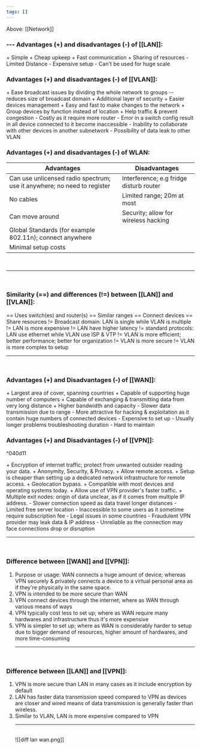 ```yaml
---
tags: []
---
```

Above: [[Network]]
### --- Advantages (+) and disadvantages (-) of [[LAN]]:
\+ Simple
\+ Cheap upkeep
\+ Fast communication
\+ Sharing of resources
\- Limited Distance
\- Expensive setup
\- Can't be used for huge scale
### Advantages (+) and disadvantages (-) of [[VLAN]]:
\+ Ease broadcast issues by dividing the whole network to groups -- reduces size of broadcast domain
\+ Additional layer of security
\+ Easier devices management
\+ Easy and fast to make changes to the network
\+ Group devices by function instead of location
\+ Help traffic & prevent congestion
\- Costly as it require more router
\- Error in a switch config result in all device connected to it become inaccessible
\- Inability to collaborate with other devices in another subnetwork
\- Possibility of data leak to other VLAN

### Advantages (+) and disadvantages (-) of WLAN:
| Advantages                                                              | Disadvantages                           |
| ----------------------------------------------------------------------- | --------------------------------------- |
| Can use unlicensed radio spectrum; use it anywhere; no need to register | Interference; e.g fridge disturb router |
| No cables                                                               | Limited range; 20m at most              |
| Can move around                                                         | Security; allow for wireless hacking    | 
| Global Standards (for example 802.11n); connect anywhere                |                                         |
| Minimal setup costs                                                     |                                         |
<br><hr><br>
### Similarity (\==) and differences (!=) between [[LAN]] and [[VLAN]]:
\== Uses switch(es) and router(s)
\== Similar ranges
\== Connect devices
\== Share resources
!= Broadcast domain: LAN is single while VLAN is multiple
!= LAN is more expensive
!= LAN have higher latency
!= standard protocols: LAN use ethernet while VLAN use ISP & VTP
!= VLAN is more efficient; better performance; better for organization
\!= VLAN is more secure
\!= VLAN is more complex to setup
<br><hr><br>
### Advantages (+) and Disadvantages (-) of [[WAN]]:
\+ Largest area of cover, spanning countries
\+ Capable of supporting huge number of computers
\+ Capable of exchanging & transmitting data from very long distance
\+ Higher bandwidth and capacity
\- Slower data transmission due to range
\- More attractive for hacking & exploitation as it contain huge numbers of connected devices
\- Expensive to set up
\- Usually longer problems troubleshooting duration
\- Hard to maintain

### Advantages (+) and Disadvantages (-) of [[VPN]]:

^040d11

\+ Encryption of internet traffic; protect from unwanted outsider reading your data.
\+ Anonymity, Security, & Privacy.
\+ Allow remote access.
\+ Setup is cheaper than setting up a dedicated network infrastructure for remote access.
\+ Geolocation bypass.
\+ Compatible with most devices and operating systems today.
\+ Allow use of VPN provider's faster traffic.
\+ Multiple exit nodes: origin of data unclear, as if it comes from multiple IP address.
\- Slower connection speed as data travel longer distances
\- Limited free server location
\- Inaccessible to some users as it sometime require subscription fee
\- Legal issues in some countries
\- Fraudulent VPN provider may leak data & IP address
\- Unreliable as the connection may face connections drop or disruption
<br><hr><br>
### Difference between [[WAN]] and [[VPN]]:
1. Purpose or usage: WAN connects a huge amount of device; whereas VPN securely & privately connects a device to a virtual personal area as if they're physically in the same space.
2. VPN is intended to be more secure than WAN
3. VPN connect devices through the internet; where as WAN through various means of ways
4. VPN typically cost less to set up; where as WAN require many hardwares and infrastructure thus it's more expensive
5. VPN is simpler to set up; where as WAN is considerably harder to setup due to bigger demand of resources, higher amount of hardwares, and more time-consuming
<br><hr><br>
### Difference between [[LAN]] and [[VPN]]:
1. VPN is more secure than LAN in many cases as it include encryption by default
2. LAN has faster data transmission speed compared to VPN as devices are closer and wired means of data transmission is generally faster than wireless.
3. Similar to VLAN, LAN is more expensive compared to VPN
<br><hr><br>
![[diff lan wan.png]]